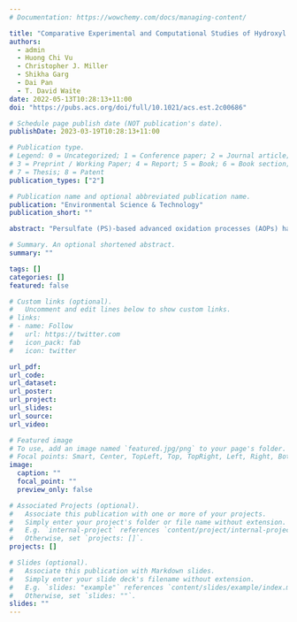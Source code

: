 ```yaml
---
# Documentation: https://wowchemy.com/docs/managing-content/

title: "Comparative Experimental and Computational Studies of Hydroxyl and Sulfate Radical-Mediated Degradation of Simple and Complex Organic Substrates"
authors: 
  - admin
  - Huong Chi Vu
  - Christopher J. Miller
  - Shikha Garg
  - Dai Pan
  - T. David Waite
date: 2022-05-13T10:28:13+11:00
doi: "https://pubs.acs.org/doi/full/10.1021/acs.est.2c00686"

# Schedule page publish date (NOT publication's date).
publishDate: 2023-03-19T10:28:13+11:00

# Publication type.
# Legend: 0 = Uncategorized; 1 = Conference paper; 2 = Journal article;
# 3 = Preprint / Working Paper; 4 = Report; 5 = Book; 6 = Book section;
# 7 = Thesis; 8 = Patent
publication_types: ["2"]

# Publication name and optional abbreviated publication name.
publication: "Environmental Science & Technology"
publication_short: ""

abstract: "Persulfate (PS)-based advanced oxidation processes (AOPs) have been promoted as alternatives to H2O2-based AOPs. To gauge the potential of this technology, the PS/Fe(II) and Fenton (H2O2/Fe(II)) processes were comparatively evaluated using formate as a simple target compound and nanofiltration concentrate from a municipal wastewater treatment plant as a complex suite of contaminants with the aid of kinetic modeling. In terms of the short-term rate and extent of mineralization of formate and the nanofiltration concentrate, PS/Fe(II) is less effective due to slow Fe(II)/Fe(III) cycling attributable to the scavenging of superoxide by PS. However, in the concentrate treatment, PS/Fe(II) provided a sustained removal of total organic carbon (TOC), with ∼81% removed after 7 days with SO4•– consistently produced via homolysis of the long-life PS. In comparison, H2O2/Fe(II) exhibited limited TOC removal over ∼57% after 10 h due to the futile consumption of H2O2 by HO•. PS/Fe(II) also offers better performance at transforming humic-like moieties to more biodegradable compounds as a result of chlorine radicals formed by the reaction of SO4•– with the matrix constituents present in the concentrate. The application of PS/Fe(II) is, however, subject to the limitations of slow oxidation of organic contaminants, release of sulfate, and formation of chlorinated byproducts."

# Summary. An optional shortened abstract.
summary: ""

tags: []
categories: []
featured: false

# Custom links (optional).
#   Uncomment and edit lines below to show custom links.
# links:
# - name: Follow
#   url: https://twitter.com
#   icon_pack: fab
#   icon: twitter

url_pdf:
url_code:
url_dataset:
url_poster:
url_project:
url_slides:
url_source:
url_video:

# Featured image
# To use, add an image named `featured.jpg/png` to your page's folder. 
# Focal points: Smart, Center, TopLeft, Top, TopRight, Left, Right, BottomLeft, Bottom, BottomRight.
image:
  caption: ""
  focal_point: ""
  preview_only: false

# Associated Projects (optional).
#   Associate this publication with one or more of your projects.
#   Simply enter your project's folder or file name without extension.
#   E.g. `internal-project` references `content/project/internal-project/index.md`.
#   Otherwise, set `projects: []`.
projects: []

# Slides (optional).
#   Associate this publication with Markdown slides.
#   Simply enter your slide deck's filename without extension.
#   E.g. `slides: "example"` references `content/slides/example/index.md`.
#   Otherwise, set `slides: ""`.
slides: ""
---
```

